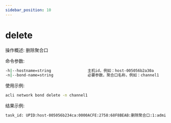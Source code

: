 ```yaml
---
sidebar_position: 10
---
```


# delete
操作概述: 删除聚合口

命令参数:
```bash
-h|--hostname=string                主机id，例如：host-005056b2a30a
-n|--bond-name=string               必要参数，聚合口名称，例如：channel1
```

使用示例:
```bash
acli network bond delete -n channel1
```

结果示例:
```bash
task_id: UPID:host-005056b234ca:0000ACFE:2758:68F8BEAB:删除聚合口:1:admin@vtp:
```